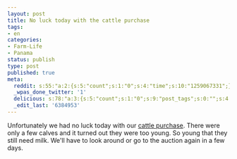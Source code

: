 ```yaml
---
layout: post
title: No luck today with the cattle purchase
tags:
- en
categories:
- Farm-Life
- Panama
status: publish
type: post
published: true
meta:
  reddit: s:55:"a:2:{s:5:"count";s:1:"0";s:4:"time";s:10:"1259067331";}";
  _wpas_done_twitter: '1'
  delicious: s:78:"a:3:{s:5:"count";s:1:"0";s:9:"post_tags";s:0:"";s:4:"time";s:10:"1259067328";}";
  _edit_last: '6384953'
---
```

Unfortunately we had no luck today with our <a href="/2009/11/11/buying-cattle-via-blackberry.html">cattle purchase</a>. There were only a few calves and it turned out they were too young. So young that they still need milk. We'll have to look around or go to the auction again in a few days.
